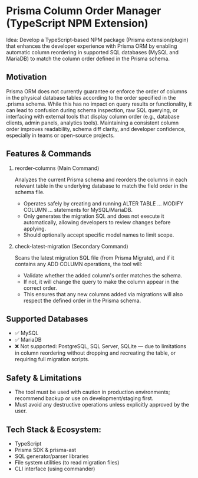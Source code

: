 # Prisma Column Order Manager (TypeScript NPM Extension)

Idea: Develop a TypeScript-based NPM package (Prisma extension/plugin) that enhances the developer experience with Prisma ORM by enabling automatic column reordering in supported SQL databases (MySQL and MariaDB) to match the column order defined in the Prisma schema.

## Motivation

Prisma ORM does not currently guarantee or enforce the order of columns in the physical database tables according to the order specified in the .prisma schema. While this has no impact on query results or functionality, it can lead to confusion during schema inspection, raw SQL querying, or interfacing with external tools that display column order (e.g., database clients, admin panels, analytics tools).
Maintaining a consistent column order improves readability, schema diff clarity, and developer confidence, especially in teams or open-source projects.

## Features & Commands

1. reorder-columns (Main Command)

    Analyzes the current Prisma schema and reorders the columns in each relevant table in the underlying database to match the field order in the schema file.
    - Operates safely by creating and running ALTER TABLE ... MODIFY COLUMN ... statements for MySQL/MariaDB.
    - Only generates the migration SQL and does not execute it automatically, allowing developers to review changes before applying.
    - Should optionally accept specific model names to limit scope.

2. check-latest-migration (Secondary Command)

    Scans the latest migration SQL file (from Prisma Migrate), and if it contains any ADD COLUMN operations, the tool will:

   - Validate whether the added column's order matches the schema.
   - If not, it will change the query to make the column appear in the correct order.
   - This ensures that any new columns added via migrations will also respect the defined order in the Prisma schema.

## Supported Databases

- ✅ MySQL
- ✅ MariaDB
- ❌ Not supported: PostgreSQL, SQL Server, SQLite — due to limitations in column reordering without dropping and recreating the table, or requiring full migration scripts.

## Safety & Limitations

- The tool must be used with caution in production environments; recommend backup or use on development/staging first.
- Must avoid any destructive operations unless explicitly approved by the user.

## Tech Stack & Ecosystem:

- TypeScript
- Prisma SDK & prisma-ast
- SQL generator/parser libraries
- File system utilities (to read migration files)
- CLI interface (using commander)